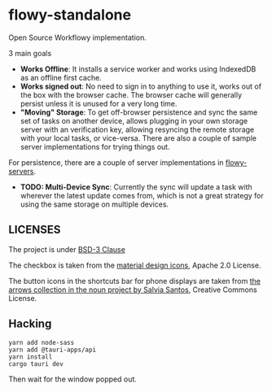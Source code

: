 # flowy-standalone

Open Source Workflowy implementation.

3 main goals

- **Works Offline**: It installs a service worker and works using IndexedDB as an offline first cache.
- **Works signed out**: No need to sign in to anything to use it, works out of the box with the browser cache. The browser cache will generally persist unless it is unused for a very long time.
- **"Moving" Storage**: To get off-browser persistence and sync the same set of tasks on another device, allows plugging in your own storage server with an verification key, allowing resyncing the remote storage with your local tasks, or vice-versa. There are also a couple of sample server implementations for trying things out.

For persistence, there are a couple of server implementations in [flowy-servers](https://github.com/suyash/flowy-servers).

- **TODO: Multi-Device Sync**: Currently the sync will update a task with wherever the latest update comes from, which is not a great strategy for using the same storage on multiple devices.

## LICENSES

The project is under [BSD-3 Clause](/LICENSE)

The checkbox is taken from the [material design icons](http://google.github.io/material-design-icons/), Apache 2.0 License.

The button icons in the shortcuts bar for phone displays are taken from [the arrows collection in the noun project by Salvia Santos](https://thenounproject.com/Salvinorina-a/collection/arrows/), Creative Commons License.

## Hacking

```
yarn add node-sass
yarn add @tauri-apps/api
yarn install
cargo tauri dev
```
Then wait for the window popped out.
